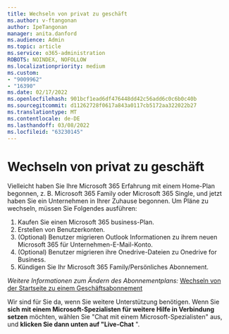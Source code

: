 ```yaml
---
title: Wechseln von privat zu geschäft
ms.author: v-ftangonan
author: IpeTangonan
manager: anita.danford
ms.audience: Admin
ms.topic: article
ms.service: o365-administration
ROBOTS: NOINDEX, NOFOLLOW
ms.localizationpriority: medium
ms.custom:
- "9009962"
- "16390"
ms.date: 02/17/2022
ms.openlocfilehash: 901bcf1ead6df476448dd42c56add6c0c6b0c40b
ms.sourcegitcommit: d11262728f0617a843a0117cb5172aa322022b27
ms.translationtype: MT
ms.contentlocale: de-DE
ms.lasthandoff: 03/08/2022
ms.locfileid: "63230145"
---
```

# <a name="switch-from-personal-to-business"></a>Wechseln von privat zu geschäft

Vielleicht haben Sie Ihre Microsoft 365 Erfahrung mit einem Home-Plan begonnen, z. B. Microsoft 365 Family oder Microsoft 365 Single, und jetzt haben Sie ein Unternehmen in Ihrer Zuhause begonnen. Um Pläne zu wechseln, müssen Sie Folgendes ausführen:

1. Kaufen Sie einen Microsoft 365 business-Plan.
2. Erstellen von Benutzerkonten.
3. (Optional) Benutzer migrieren Outlook Informationen zu ihrem neuen Microsoft 365 für Unternehmen-E-Mail-Konto.
4. (Optional) Benutzer migrieren ihre Onedrive-Dateien zu Onedrive for Business.
5. Kündigen Sie Ihr Microsoft 365 Family/Persönliches Abonnement.

*Weitere Informationen zum Ändern des Abonnementplans:* [Wechseln von der Startseite zu einem Geschäftsabonnement](https://support.microsoft.com/office/switch-from-microsoft-365-for-home-to-a-business-subscription-9322ffb8-a35d-4407-8ebe-ed6ea0859b9f)

Wir sind für Sie da, wenn Sie weitere Unterstützung benötigen. Wenn Sie **sich mit einem Microsoft-Spezialisten für weitere Hilfe in Verbindung setzen** möchten, wählen Sie "Chat mit einem Microsoft-Spezialisten" aus, und **klicken Sie dann unten auf "Live-Chat** ".
